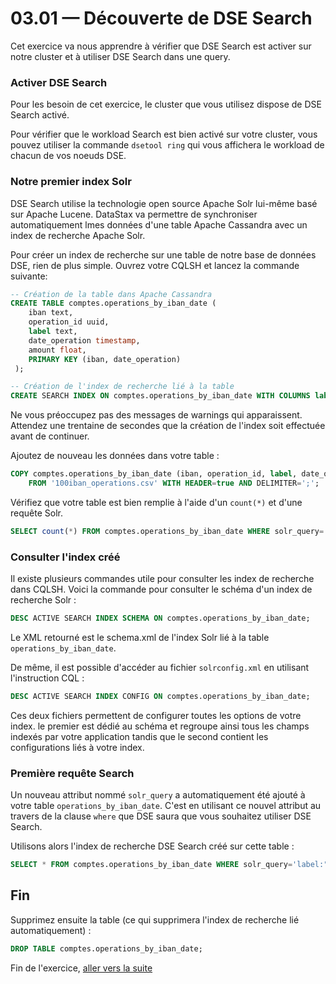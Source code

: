 # 03.01 — Découverte de DSE Search

Cet exercice va nous apprendre à vérifier que DSE Search est activer sur notre cluster et à utiliser DSE Search dans une query.

### Activer DSE Search
Pour les besoin de cet exercice, le cluster que vous utilisez dispose de DSE Search activé.

Pour vérifier que le workload Search est bien activé sur votre cluster, vous pouvez utiliser la commande `dsetool ring` qui vous affichera le workload de chacun de vos noeuds DSE.

### Notre premier index Solr

DSE Search utilise la technologie open source Apache Solr lui-même basé sur Apache Lucene. DataStax va permettre de synchroniser automatiquement lmes données d'une table Apache Cassandra avec un index de recherche Apache Solr.

Pour créer un index de recherche sur une table de notre base de données DSE, rien de plus simple. Ouvrez votre CQLSH et lancez la commande suivante:

```sql
-- Création de la table dans Apache Cassandra
CREATE TABLE comptes.operations_by_iban_date (
    iban text,
    operation_id uuid,
    label text,
    date_operation timestamp,
    amount float,
    PRIMARY KEY (iban, date_operation)
 );

-- Création de l'index de recherche lié à la table
CREATE SEARCH INDEX ON comptes.operations_by_iban_date WITH COLUMNS label, date_operation, amount;
```

Ne vous préoccupez pas des messages de warnings qui apparaissent. Attendez une trentaine de secondes que la création de l'index soit effectuée avant de continuer.

Ajoutez de nouveau les données dans votre table :
```sql
COPY comptes.operations_by_iban_date (iban, operation_id, label, date_operation, amount)
    FROM '100iban_operations.csv' WITH HEADER=true AND DELIMITER=';';
```

Vérifiez que votre table est bien remplie à l'aide d'un `count(*)` et d'une requête Solr.

```sql
SELECT count(*) FROM comptes.operations_by_iban_date WHERE solr_query='*:*';
```

### Consulter l'index créé

Il existe plusieurs commandes utile pour consulter les index de recherche dans CQLSH.
Voici la commande pour consulter le schéma d'un index de recherche Solr :
```sql
DESC ACTIVE SEARCH INDEX SCHEMA ON comptes.operations_by_iban_date;
``` 

Le XML retourné est le schema.xml de l'index Solr lié à la table `operations_by_iban_date`.

De même, il est possible d'accéder au fichier `solrconfig.xml` en utilisant l'instruction CQL :

```sql
DESC ACTIVE SEARCH INDEX CONFIG ON comptes.operations_by_iban_date;
``` 

Ces deux fichiers permettent de configurer toutes les options de votre index. le premier est dédié au schéma et regroupe ainsi tous les champs indexés par votre application tandis que le second contient les configurations liés à votre index. 

### Première requête Search
Un nouveau attribut nommé `solr_query` a automatiquement été ajouté à votre table `operations_by_iban_date`. C'est en utilisant ce nouvel attribut au travers de la clause `where` que DSE saura que vous souhaitez utiliser DSE Search.

Utilisons alors l'index de recherche DSE Search créé sur cette table :

```sql
SELECT * FROM comptes.operations_by_iban_date WHERE solr_query='label:"temporibus illo fugiat aut"';
```


## Fin
Supprimez ensuite la table (ce qui supprimera l'index de recherche lié automatiquement) :
```sql
DROP TABLE comptes.operations_by_iban_date;
```
Fin de l'exercice, [aller vers la suite](03.02.Date_search.md)